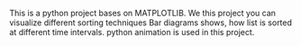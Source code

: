 This is a python project bases on MATPLOTLIB. We this project you can visualize different sorting techniques
Bar diagrams shows, how list is sorted at different time intervals.
python animation is used in this project. 

